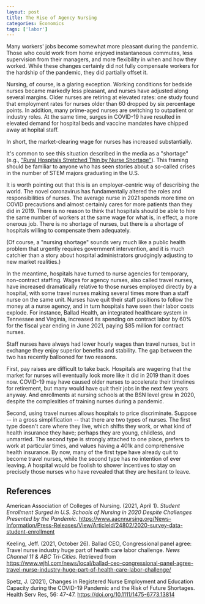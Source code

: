 ```yaml
---
layout: post
title: The Rise of Agency Nursing
categories: Economics
tags: ['labor']
---
```


Many workers' jobs become somewhat more pleasant during the pandemic. Those who could work from home enjoyed instantaneous commutes, less supervision from their managers, and more flexibility in when and how they worked. While these changes certainly did not fully compensate workers for the hardship of the pandemic, they did partially offset it.

Nursing, of course, is a glaring exception. Working conditions for bedside nurses became markedly less pleasant, and nurses have adjusted along several margins. Older nurses are retiring at elevated rates: one study found that employment rates for nurses older than 60 dropped by six percentage points. In addition, many prime-aged nurses are switching to outpatient or industry roles. At the same time, surges in COVID-19 have resulted in elevated demand for hospital beds and vaccine mandates have chipped away at hopital staff.

In short, the market-clearing wage for nurses has increased substantially.

It's common to see this situation described in the media as a "shortage" (e.g., ["Rural Hospitals Stretched Thin by Nurse Shortage"](https://www.pbs.org/newshour/show/rural-u-s-hospitals-stretched-thin-after-nurse-shortage-exacerbated-by-the-pandemic)). This framing should be familiar to anyone who has seen stories about a so-called crises in the number of STEM majors graduating in the U.S.

It is worth pointing out that this is an employer-centric way of describing the world. The novel coronavirus has fundamentally altered the roles and responsibilities of nurses. The average nurse in 2021 spends more time on COVID precautions and almost certainly cares for more patients than they did in 2019. There is no reason to think that hospitals should be able to hire the same number of workers at the same wage for what is, in effect, a more onerous job. There is no shortage of nurses, but there is a shortage of hospitals willing to compensate them adequately.

(Of course, a "nursing shortage" sounds very much like a public health problem that urgently requires government intervention, and it is much catchier than a story about hospital administrators grudgingly adjusting to new market realities.)

In the meantime, hospitals have turned to nurse agencies for temporary, non-contract staffing. Wages for agency nurses, also called travel nurses, have increased dramatically relative to those nurses employed directly by a hospital, with some travel nurses making several times more than a staff nurse on the same unit. Nurses have quit their staff positions to follow the money at a nurse agency, and in turn hospitals have seen their labor costs explode. For instance, Ballad Health, an integrated healthcare system in Tennessee and Virginia, increased its spending on contract labor by 60% for the fiscal year ending in June 2021, paying $85 million for contract nurses.

Staff nurses have always had lower hourly wages than travel nurses, but in exchange they enjoy superior benefits and stability. The gap between the two has recently ballooned for two reasons.

First, pay raises are difficult to take back. Hospitals are wagering that the market for nurses will eventually look more like it did in 2019 than it does now. COVID-19 may have caused older nurses to accelerate their timelines for retirement, but many would have quit their jobs in the next few years anyway. And enrollments at nursing schools at the BSN level grew in 2020, despite the complexities of training nurses during a pandemic. 

Second, using travel nurses allows hospitals to price discriminate. Suppose -- in a gross simplification -- that there are two types of nurses. The first type doesn't care where they live, which shifts they work, or what kind of health insurance they have; perhaps they are young, childless, and unmarried. The second type is strongly attached to one place, prefers to work at particular times, and values having a 401k and comprehensive health insurance. By now, many of the first type have already quit to become travel nurses, while the second type has no intention of ever leaving. A hospital would be foolish to shower incentives to stay on precisely those nurses who have revealed that they are hesitant to leave.
 

## References
American Association of Colleges of Nursing. (2021, April 1). _Student Enrollment Surged in U.S. Schools of Nursing in 2020 Despite Challenges Presented by the Pandemic_. https://www.aacnnursing.org/News-Information/Press-Releases/View/ArticleId/24802/2020-survey-data-student-enrollment

Keeling, Jeff. (2021, October 26). Ballad CEO, Congressional panel agree: Travel nurse industry huge part of health care labor challenge. _News Channel 11 & ABC Tri-Cities_. Retrieved from https://www.wjhl.com/news/local/ballad-ceo-congressional-panel-agree-travel-nurse-industry-huge-part-of-health-care-labor-challenge/

Spetz, J. (2021), Changes in Registered Nurse Employment and Education Capacity during the COVID-19 Pandemic and the Risk of Future Shortages. Health Serv Res, 56: 47-47. https://doi.org/10.1111/1475-6773.13814
